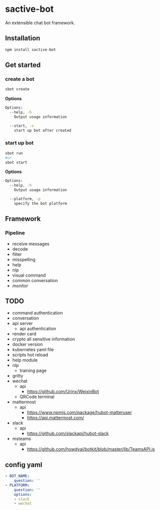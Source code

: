 # sactive-bot
An extensible chat bot framework.

## Installation
```bash
npm install sactive-bot
```

## Get started

### create a bot
```bash
sbot create
```
**Options**
```bash
Options:
  --help, -h
    Output usage information

  --start, -s
    start up bot after created
```

### start up bot
```bash
sbot run
#or
sbot start
```
**Options**
```bash
Options:
  --help, -h
    Output usage information

  --platform, -p
    specify the bot platform
```
## Framework
### Pipeline
- receive messages
- decode
- filter
- misspelling
- help
- nlp
- visual command
- common conversation
- monitor
## TODO
- command authentication
- conversation
- api server
  - api authentication
- render card
- crypto all sensitive information
- docker version
- kubernetes yaml file
- scripts hot reload
- help module
- nlp
  - training page
- gritty
- wechat
  - api
    - https://github.com/Urinx/WeixinBot
  - QRCode terminal
- mattermost
  - api
    - https://www.npmjs.com/package/hubot-matteruser
    - https://api.mattermost.com/
- slack
  - api
    - https://github.com/slackapi/hubot-slack
- msteams
  - api
    - https://github.com/howdyai/botkit/blob/master/lib/TeamsAPI.js

## config yaml
```yml
- BOT_NAME:
    question: ''
- PLATFORM:
    question: ''
    options:
    - slack
    - wechat
```